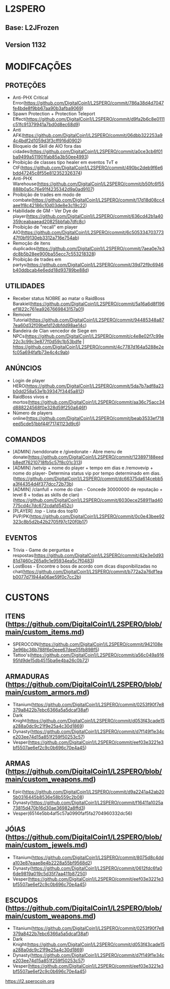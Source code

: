# L2SPERO

## Base: L2JFrozen
## Version 1132


# MODIFCAÇÕES
## PROTEÇÕES
* Anti-PHX Critical Error(https://github.com/DigitalCoin1/L2SPERO/commit/786a38d4d7047fe4bde8f9bb67aa90b3afba9069)
* Spawn Protection + Protection Teleport Effect(https://github.com/DigitalCoin1/L2SPERO/commit/d9fa2b6c8e0111c51fc91379941a7bd0d8ec68d9)
* Anti AFK(https://github.com/DigitalCoin1/L2SPERO/commit/06dbb322253a94c4bdf2d1059d3f3cff916d0902)
* Bloqueio de Skill de AIO fora das cidades(https://github.com/DigitalCoin1/L2SPERO/commit/a0ce3cb6f01ba9499a511901fab85a3b50ee4993)
* Proibição de classes tipo healer em eventos TvT e CtF(https://github.com/DigitalCoin1/L2SPERO/commit/490bc2deb9f6e6bdd47245c8f55e812352326374)
* Anti-PHX Warehouse(https://github.com/DigitalCoin1/L2SPERO/commit/b50fc6f55888b0a5c76e91f4235342d9a0ad9107)
* Proibição de trades em modo de combate(https://github.com/DigitalCoin1/L2SPERO/commit/17d18d08cc4aee1f8c42186c10d03de8e3c19c22)
* Habilidade de GM - Ver Dye de player(https://github.com/DigitalCoin1/L2SPERO/commit/636cd42b1a40359ceabaaead20825bbfab7dfc8c)
* Proibição de "recall" em player AIO(https://github.com/DigitalCoin1/L2SPERO/commit/6c50533470377347f0bf9130eb3312a716e754ab)
* Remoção de itens duplicados(https://github.com/DigitalCoin1/L2SPERO/commit/7aea0e7e3dc8b5b28ee900ba55ecc7c553218328)
* Proibição de trades em partys(https://github.com/DigitalCoin1/L2SPERO/commit/39d72f9c6946b40ddbcab4e6edd18d93789be88d)

## UTILIDADES
* Receber status NOBRE ao matar o RaidBoss Barakiel(https://github.com/DigitalCoin1/L2SPERO/commit/5a16a6d8f196ef1822c761ea9267669843157a01)
* Remover Tutorial(https://github.com/DigitalCoin1/L2SPERO/commit/94485348a877ea60d32f09befd12dbfdd98ae14c)
* Bandeira de Clan vencedor de Siege em NPCs(https://github.com/DigitalCoin1/L2SPERO/commit/c4e8e02f7c99e22c3c99c3e877f0d59c1b53bdfe | https://github.com/DigitalCoin1/L2SPERO/commit/4c7787d164a5288e2efc05a694fafb73e4c4c9ab)

## ANÚNCIOS
* Login de player HERO(https://github.com/DigitalCoin1/L2SPERO/commit/5da7b7adf8a23b0dd258a53e1b39347f3445a812)
* RaidBoss vivos e mortos(https://github.com/DigitalCoin1/L2SPERO/commit/aa36c75acc34d888224568f0e328d59f250a646f)
* Número de players online(https://github.com/DigitalCoin1/L2SPERO/commit/beab3533ef718eed5cde51bbf44f71741123d9c6)

## COMANDOS
* [ADMIN] /senddonate e /givedonate - Abre menu de donate(https://github.com/DigitalCoin1/L2SPERO/commit/123897188eedb8edf76210718fb5c57f8c01c313)
* [ADMIN] /setvip + nome do player + tempo em dias e /removevip + nome do player- Determina status vip por tempo determinado em dias.(https://github.com/DigitalCoin1/L2SPERO/commit/dc66375da614cebb5a3f44354d4f377dcc72b73b)
* [ADMIN] /clanfull + nome do clan - Concede 30000000 de reputação + level 8 + todas as skills de clan)(https://github.com/DigitalCoin1/L2SPERO/commit/6030ece258911ad40775cd4c7dc672cdafd5452c)
* [PLAYER] .top - Lista dos top10 PVP/PK(https://github.com/DigitalCoin1/L2SPERO/commit/0c0e43bee92323c8b5d2b42b2705f97c120f0b17)

## EVENTOS
* Trivia - Game de perguntas e respostas(https://github.com/DigitalCoin1/L2SPERO/commit/42e3e0d9381d7460c265a9c1e95934ea5c7f0483)
* LostBoss - Encontre o boss de acordo com dicas disponibilizadas no chat(https://github.com/DigitalCoin1/L2SPERO/commit/b772a2a76df1eab0077d71944a06ae59f0c7cc2b)



# CUSTONS
## ITENS (https://github.com/DigitalCoin1/L2SPERO/blob/main/custom_items.md)
* SPEROCOIN(https://github.com/DigitalCoin1/L2SPERO/commit/942108e3e96bc36b788f6e0eee67dee05fb898f5)
* Tattoo's(https://github.com/DigitalCoin1/L2SPERO/commit/a56c049a91695fd9de15db4515ba6e4ba26c0b72)

## ARMADURAS (https://github.com/DigitalCoin1/L2SPERO/blob/main/custom_armors.md)
* Titanium(https://github.com/DigitalCoin1/L2SPERO/commit/0253f90f7e8379a8422b7ebc6366a5a5dcaf38af)
* Dark Knight(https://github.com/DigitalCoin1/L2SPERO/commit/d053f43cade15a288a0dc9c21f9e25a4c30d1869)
* Dynasty(https://github.com/DigitalCoin1/L2SPERO/commit/d7f149f1e34ce203ee74d15a851f259f50253c57)
* Vesper(https://github.com/DigitalCoin1/L2SPERO/commit/eef03e3221e3bf5507ae6ef2c9c0b696c70e4a45)

## ARMAS (https://github.com/DigitalCoin1/L2SPERO/blob/main/custom_weapons.md)
* Epic(https://github.com/DigitalCoin1/L2SPERO/commit/d9a2241a42ab205b0316445b8536e58b559c2b08)
* Dynasty(https://github.com/DigitalCoin1/L2SPERO/commit/f16411a1025a73815d470b16d30ae36982a8ffd3)
* Vesper(6514e5bb4af5c57a0990faf5fa2704960332dc56)

## JÓIAS (https://github.com/DigitalCoin1/L2SPERO/blob/main/custom_jewels.md)
* Titanium(https://github.com/DigitalCoin1/L2SPERO/commit/8075d8c4dda103e87eaae8e4b2228a55bf9568d2)
* Dynasty(https://github.com/DigitalCoin1/L2SPERO/commit/0612fdc6fa06de9819a019c5d35f7aa411b87250)
* Vesper(https://github.com/DigitalCoin1/L2SPERO/commit/eef03e3221e3bf5507ae6ef2c9c0b696c70e4a45)

## ESCUDOS (https://github.com/DigitalCoin1/L2SPERO/blob/main/custom_weapons.md)
* Titanium(https://github.com/DigitalCoin1/L2SPERO/commit/0253f90f7e8379a8422b7ebc6366a5a5dcaf38af)
* Dark Knight(https://github.com/DigitalCoin1/L2SPERO/commit/d053f43cade15a288a0dc9c21f9e25a4c30d1869)
* Dynasty(https://github.com/DigitalCoin1/L2SPERO/commit/d7f149f1e34ce203ee74d15a851f259f50253c57)
* Vesper(https://github.com/DigitalCoin1/L2SPERO/commit/eef03e3221e3bf5507ae6ef2c9c0b696c70e4a45)

https://l2.sperocoin.org
 
